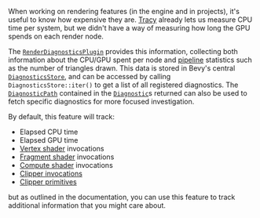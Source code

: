 When working on rendering features (in the engine and in projects), it's useful to know how expensive they are. 
[Tracy](https://github.com/bevyengine/bevy/blob/main/docs/profiling.md) already lets us measure CPU time per system, but we didn't have a way of measuring how long the GPU spends on each render node.

The [`RenderDiagnosticsPlugin`](https://dev-docs.bevyengine.org/bevy/render/diagnostic/struct.RenderDiagnosticsPlugin.html) provides this information,
collecting both information about the CPU/GPU spent per node and [pipeline](https://sotrh.github.io/learn-wgpu/beginner/tutorial3-pipeline/) statistics such as the number of triangles drawn.
This data is stored in Bevy's central [`DiagnosticsStore`](https://dev-docs.bevyengine.org/bevy/diagnostic/struct.DiagnosticsStore.html),
and can be accessed by calling `DiagnosticsStore::iter()` to get a list of all registered diagnostics.
The [`DiagnosticPath`](https://dev-docs.bevyengine.org/bevy/diagnostic/struct.DiagnosticPath.html) contained in the [`Diagnostic`](https://dev-docs.bevyengine.org/bevy/diagnostic/struct.Diagnostic.html)s returned can also be used to fetch specific diagnostics for more focused investigation.

By default, this feature will track:

- Elapsed CPU time
- Elapsed GPU time
- [Vertex shader](https://www.khronos.org/opengl/wiki/Vertex_Shader) invocations
- [Fragment shader](https://www.khronos.org/opengl/wiki/Fragment_Shader) invocations
- [Compute shader](https://www.khronos.org/opengl/wiki/Compute_Shader) invocations
- [Clipper invocations](http://gpa.helpmax.net/en/intel-graphics-performance-analyzers-help/metrics-descriptions/extended-metrics-description/rasterizer-metrics/clipper-invocations/)
- [Clipper primitives](http://gpa.helpmax.net/en/intel-graphics-performance-analyzers-help/metrics-descriptions/extended-metrics-description/rasterizer-metrics/post-clip-primitives/)

but as outlined in the documentation, you can use this feature to track additional information that you might care about.
